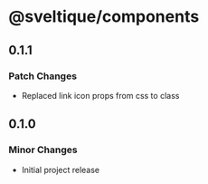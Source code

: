 # @sveltique/components

## 0.1.1

### Patch Changes

- Replaced link icon props from css to class

## 0.1.0

### Minor Changes

- Initial project release
